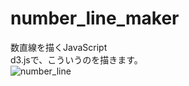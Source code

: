 # number_line_maker
数直線を描くJavaScript<br />
d3.jsで、こういうのを描きます。<br />
![number_line](https://user-images.githubusercontent.com/33010998/159109864-1635fe98-cdc0-4bee-88eb-41fb5570c29b.PNG)

